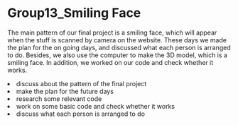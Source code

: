 
 <h1> Group13_Smiling Face </h1>



<p> The main pattern of our final project is a smiling face, which will appear when the stuff is scanned by camera on the website. These days we made the plan for the on going days, and discussed what each person is arranged to do. Besides, we also use the computer to make the 3D model, which is a smiling face. In addition, we worked on our code and check whether it works. </p>

<li> discuss about the pattern of the final project </li>
<li> make the plan for the future days </li>
<li> research some relevant code </li>
<li> work on some basic code and check whether it works </li>
<li> discuss what each person is arranged to do </li>



</body>
</html>
